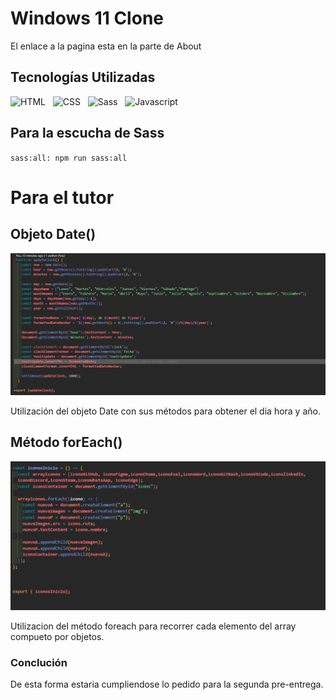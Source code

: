 # Windows 11 Clone
El enlace a la pagina esta en la parte de About

## Tecnologías Utilizadas

 <img src="https://upload.wikimedia.org/wikipedia/commons/6/61/HTML5_logo_and_wordmark.svg" alt="HTML" height="50"/>&nbsp;&nbsp;    <img src="https://upload.wikimedia.org/wikipedia/commons/d/d5/CSS3_logo_and_wordmark.svg" alt="CSS" height="50"/>&nbsp;&nbsp;   <img src="https://upload.wikimedia.org/wikipedia/commons/9/96/Sass_Logo_Color.svg" alt="Sass" height="50"/>&nbsp;&nbsp; <img src="https://i0.wp.com/www.duomimikry.de/wp-content/uploads/2016/03/js-logo.png?fit=500%2C500&ssl=1" alt="Javascript" height="50"/>&nbsp;

## Para la escucha de Sass 
`sass:all: npm run sass:all`

# Para el tutor

## Objeto Date()

<p align="center">
  <img src="./src/assets/img/readme/imagenclock.png" alt="imagen clock">
</p>

Utilización del objeto Date con sus métodos para obtener el dia hora y año.

## Método forEach()

<p align="center">
  <img src="./src/assets/img/readme/imagenoffcanvasinicio.png" alt="imagen inicio">
</p>

Utilizacion del método foreach para recorrer cada elemento del array compueto por objetos.

### Conclución

De esta forma estaria cumpliendose lo pedido para la segunda pre-entrega.